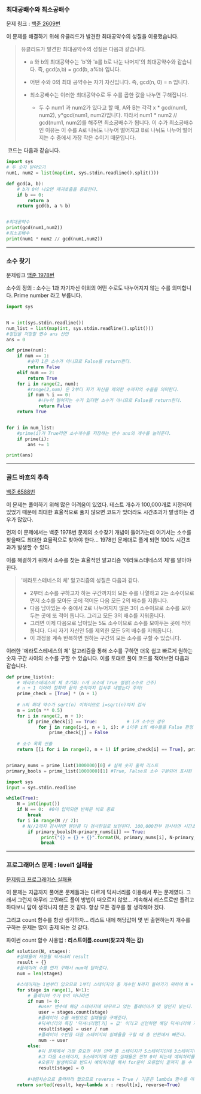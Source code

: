 ### 최대공배수와 최소공배수

문제 링크 : [백준 2609번](https://www.acmicpc.net/problem/2609)

이 문제를 해결하기 위해 유클리드가 발견한 최대공약수의 성질을 이용했습니다.

> 유클리드가 발견한 최대공약수의 성질은 다음과 같습니다.
>
> * a 와 b의 최대공약수는 'b'와 'a를 b로 나눈 나머지'의 최대공약수와 같습니다. 즉, gcd(a,b) = gcd(b, a%b) 입니다.
> * 어떤 수와 0의 최대 공약수는 자기 자신입니다. 즉, gcd(n, 0) = n 입니다.
> * 최소공배수는 이러한 최대공약수로 두 수를 곱한 값을 나누면 구해집니다. 
>   
>   - 두 수 num1 과 num2가 있다고 할 때, A와 B는 각각 x * gcd(num1, num2), y*gcd(num1, num2)입니다. 따라서 num1 * num2 // gcd(num1, num2)를 해주면 최소공배수가 됩니다. 이 수가 최소공배수인 이유는 이 수를 A로 나눠도 나누어 떨어지고 B로 나눠도 나누어 떨어지는 수 중에서 가장 작은 수이기 때문입니다.

​		코드는 다음과 같습니다.

```python
import sys
# 두 숫자 받아오기
num1, num2 = list(map(int, sys.stdin.readline().split()))

def gcd(a, b):
  	# b가 0이 나오면 재귀호출을 종료한다.
    if b == 0:
        return a
    return gcd(b, a % b)


#최대공약수
print(gcd(num1,num2))
#최소공배수
print(num1 * num2 // gcd(num1,num2))

```



***



### 소수 찾기

문제링크 [백준 1978번](https://www.acmicpc.net/problem/1978)

소수의 정의 : 소수는 1과 자기자신 이외의 어떤 수로도 나누어지지 않는 수를 의미합니다. Prime number 라고 부릅니다.

```python
import sys


N = int(sys.stdin.readline())
num_list = list(map(int, sys.stdin.readline().split()))
#정답을 저장할 변수 ans 선언
ans = 0

def prime(num):
    if num == 1:
        #숫자 1은 소수가 아니므로 False를 return한다.
        return False
    elif num == 2:
        return True
    for i in range(2, num):
        #range(2,num) 은 2부터 자기 자신을 제외한 수까지의 수들을 의미한다.
        if num % i == 0:
            #나누어 떨어지는 수가 있다면 소수가 아니므로 False를 return한다.
            return False
    return True


for i in num_list:
    #prime(i)가 True라면 소수개수를 저장하는 변수 ans의 개수를 늘려준다.
    if prime(i):
        ans += 1

print(ans)


```



***



### 골드 바흐의 추측

[백준 6588번](https://www.acmicpc.net/problem/6588)

 이 문제는 풀이하기 위해 많은 어려움이 있었다. 테스트 개수가 100,000개로 지정되어 있었기 때문에 최대한 효율적으로 풀지 않으면 코드가 맞더라도 시간초과가 발생하는 경우가 많았다.

먼저 이 문제에서는 백준 1978번 문제의 소수찾기 개념이 들어가는데 여기서는 소수를 찾을때도 최대한 효율적으로 찾아야 한다... 1978번 문제대로 풀게 되면 100% 시간초과가 발생할 수 있다.

이를 해결하기 위해서 소수를 찾는 효율적인 알고리즘 '에라토스테네스의 체'를 알아야한다.

> '에라토스테네스의 체' 알고리즘의 성질은 다음과 같다.
>
> * 2부터 소수를 구하고자 하는 구간까지의 모든 수를 나열하고 2는 소수이므로 먼저 소수를 모아둔 곳에 적어둔 다음 모든 2의 배수를 지웁니다.
> * 다음 남아있는 수 중에서 2로 나누어지지 않은 3이 소수이므로 소수를 모아두는 곳에 또 적어 둡니다. 그리고 모든 3의 배수를 지워줍니다.
> * 그러면 이제 다음으로 남아있는 5도 소수이므로 소수를 모아두는 곳에 적어둡니다. 다시 자기 자신인 5를 제외한 모든 5의 배수를 지워줍니다. 
> * 이 과정을 계속 반복하면 원하는 구간의 모든 소수를 구할 수 있습니다.



이러한 '에라토스테네스의 체' 알고리즘을 통해 소수를 구하면 더욱 쉽고 빠르게 원하는 숫자 구간 사이의 소수를 구할 수 있습니다. 이를 토대로 풀이 코드를 적어보면 다음과 같습니다.

```python
def prime_list(n):
    # 에라토스테네스의 체 초기화: n개 요소에 True 설정(소수로 간주)
    # n + 1 이어야 정확히 끝의 숫자까지 검사후 내뱉는다 주의!
    prime_check = [True] * (n + 1)
 
    # n의 최대 약수가 sqrt(n) 이하이므로 i=sqrt(n)까지 검사
    m = int(n ** 0.5)
    for i in range(2, m + 1):
        if prime_check[i] == True:           # i가 소수인 경우 
            for j in range(i+i, n + 1, i): # i이후 i의 배수들을 False 판정
                prime_check[j] = False
 
    # 소수 목록 산출
    return [[i for i in range(2, n + 1) if prime_check[i] == True], prime_check]


primary_nums = prime_list(1000000)[0] # 실제 숫자 출력 리스트 
primary_bools = prime_list(1000000)[1] #True, False로 소수 구분되어 표시된 리스트

import sys
input = sys.stdin.readline

while(True): 
    N = int(input()) 
    if N == 0:  #0이 입력되면 반복문 바로 종료
        break 
    for i in range(N // 2):  
      # N//2까지 검사하면 웬만큼 다 검사한걸로 보면된다. 100,000전부 검사하면 시간초과 발생!
        if primary_bools[N-primary_nums[i]] == True:
             print("{} = {} + {}".format(N, primary_nums[i], N-primary_nums[i])) 
             break


```



***



### 프로그래머스 문제 : level1 실패율

[문제링크 프로그래머스 실패율](https://programmers.co.kr/learn/courses/30/lessons/42889)

 이 문제는 지금까지 풀어온 문제들과는 다르게 딕셔너리를 이용해서 푸는 문제였다. 그래서 그런지 아무리 고민해도 풀이 방법이 떠오르지 않았... 계속해서 리스트로만 풀려고 하다보니 답이 생각나지 않은 것 같다. 항상 모든 경우를 잘 생각해야 겠다.

그리고 count 함수를 항상 생각하자... 리스트 내에 해당값이 몇 번 출현하는지 개수를 구하는 문제는 많이 출제 되는 것 같다.

파이썬 count 함수 사용법 : **리스트이름.count(찾고자 하는 값)** 



```python
def solution(N, stages):
    #실패율이 저장될 딕셔너리 result
    result = {}
    #플레이어 수를 먼저 구해서 num에 담아준다.
    num = len(stages)

    #스테이지는 1번부터 있으므로 1부터 스테이지의 총 개수인 N까지 들어가기 위하여 N + 1로 선언
    for stage in range(1, N+1):
        # 플레이어 수가 0이 아니라면 
        if num != 0:
            #user 변수에 해당 스테이지에 머무르고 있는 플레이어가 몇 명인지 넣는다.
            user = stages.count(stage)
            #플레이어 수를 바탕으로 실패율을 구해준다. 
            #딕셔너리의 특징 '딕셔너리명[키] = 값' 이라고 선언하면 해당 딕셔너리에 저장된다. 
            result[stage] = user / num
            #플레이어 수만큼 다음 스테이지의 실패율을 구할 때 총 인원에서 빼준다.
            num -= user
        else:
            #이 문제에서 가장 중요한 부분 만약 총 스테이지가 5스테이지인데 3스테이지에서 전부 머무를 경우
            #그 다음 4스테이지, 5스테이지에 대한 실패율은 전부 0이 되는데 예외처리를 하지 않으면
            #오류가 발생하므로 반드시 예외처리를 해서 for문이 오류없이 끝까지 돌 수 있도록 해준다.
            result[stage] = 0
            
		#내림차순으로 출력하라 했으므로 reverse = True / 기준은 lambda 함수를 이용해서 실패율로 잡아준다.
    return sorted(result, key=lambda x : result[x], reverse=True)
```



